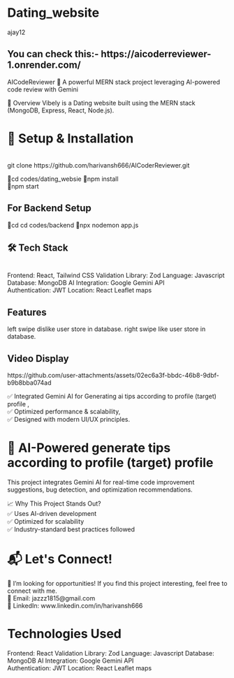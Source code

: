 ﻿# Dating_website
ajay12

<h2>You can check this:- https://aicoderreviewer-1.onrender.com/</h2>
AICodeReviewer
🚀 A powerful MERN stack project leveraging AI-powered code review with Gemini


🔹 Overview
Vibely is a Dating website built using the MERN stack (MongoDB, Express, React, Node.js).


<h1> 🚀 Setup & Installation </h1> <br>
git clone https://github.com/harivansh666/AICoderReviewer.git  <br>

🔹cd codes/dating_websie
🔹npm install <br>
🔹npm start <br>

<h2> For Backend Setup </h2> 
🔹cd cd codes/backend 
🔹npx nodemon app.js

<h2> 🛠️ Tech Stack </h2> <br>
Frontend: React, Tailwind CSS
Validation Library: Zod
Language: Javascript
Database: MongoDB
AI Integration: Google Gemini API <br>
Authentication: JWT
Location:  React Leaflet maps

<h2>Features</h2>
left swipe dislike user store in database.
right swipe like user store in database. 

<h2>Video Display</h2>
https://github.com/user-attachments/assets/02ec6a3f-bbdc-46b8-9dbf-b9b8bba074ad

✅ Integrated Gemini AI for Generating ai tips according to profile (target) profile , <br>
✅ Optimized performance & scalability, <br>
✅ Designed with modern UI/UX principles. <br>

<h1>🧠 AI-Powered generate tips according to profile (target) profile </h1>
This project integrates Gemini AI for real-time code improvement suggestions, bug detection, and optimization recommendations.

📈 Why This Project Stands Out? <br>
✅ Uses AI-driven development <br>
✅ Optimized for scalability <br>
✅ Industry-standard best practices followed <br>

<h1> 📬 Let's Connect! </h1>
💼 I’m looking for opportunities! If you find this project interesting, feel free to connect with me. <br>
📧 Email: jazzz1815@gmail.com <br>
🔗 LinkedIn: www.linkedin.com/in/harivansh666 <br>





<h1> Technologies Used </h1>
Frontend: React
Validation Library: Zod
Language: Javascript
Database: MongoDB
AI Integration: Google Gemini API <br>
Authentication: JWT
Location:  React Leaflet maps


